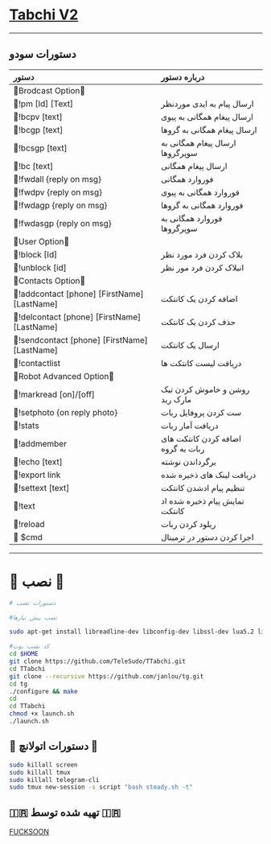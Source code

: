 # [Tabchi V2](https://telegram.me/FUCKSOON)

* * *

## دستورات سودو

| دستور | درباره دستور |
|:--------|:-------------------------------------------|
|💠Brodcast Option🔻|
|💠!pm [Id] [Text]  |ارسال پیام به ایدی موردنظر|
|💠!bcpv [text] | ارسال پیغام همگانی به پیوی |
|💠!bcgp [text] | ارسال پیغام همگانی به گروها |
|💠!bcsgp [text] | ارسال پیغام همگانی به سوپرگروها |
|💠!bc [text] | ارسال پیغام همگانی|
|💠!fwdall {reply on msg} | فوروارد همگانی |
|💠!fwdpv {reply on msg} | فوروارد همگانی به پیوی|
|💠!fwdagp {reply on msg} | فوروارد همگانی به گروها|
|💠!fwdasgp {reply on msg} | فوروارد همگانی به سوپرگروها |
|💠User Option🔻|
|💠!block [Id] | بلاک کردن فرد مورد نظر |
|💠!unblock [id] | انبلاک کردن فرد مور نظر |
|💠Contacts Option🔻|
|💠!addcontact [phone] [FirstName][LastName] | اضافه کردن یک کانتکت |
|💠!delcontact [phone] [FirstName][LastName] | حذف کردن یک کانتکت |
|💠!sendcontact [phone] [FirstName][LastName] | ارسال یک کانتکت |
|💠!contactlist | دریافت لیست کانتکت ها |
|💠Robot Advanced Option🔻|
|💠!markread [on]/[off] | روشن و خاموش کردن تیک مارک رید |
|💠!setphoto {on reply photo} | ست کردن پروفایل ربات |
|💠!stats | دریافت آمار ربات |
|💠!addmember | اضافه کردن کانتکت های ربات به گروه |
|💠!echo [text] | برگرداندن نوشته |
|💠!export link | دریافت لینک های ذخیره شده |
|💠!settext [text] | تنظیم پیام ادشدن کانتکت |
|💠!text | نمایش پیام ذخیره شده اد کانتکت |
|💠!reload| ریلود کردن ربات |
|💠 $cmd | اجرا کردن دستور در ترمینال |

* * *

# 🔳 نصب 🔳

```sh
# دستورات نصب

#نصب پیش نیازها

sudo apt-get install libreadline-dev libconfig-dev libssl-dev lua5.2 liblua5.2-dev lua-socket lua-sec lua-expat libevent-dev make unzip git redis-server autoconf g++ libjansson-dev libpython-dev expat libexpat1-dev

#کد نصب بوت
cd $HOME
git clone https://github.com/TeleSudo/TTabchi.git
cd TTabchi
git clone --recursive https://github.com/janlou/tg.git
cd tg
./configure && make
cd
cd TTabchi
chmod +x launch.sh
./launch.sh

```

## 💢 دستورات اتولانچ 💢
```sh
sudo killall screen
sudo killall tmux
sudo killall telegram-cli
sudo tmux new-session -s script "bash steady.sh -t"
```


## 🇮🇷 تهیه شده توسط 🇮🇷
[FUCKSOON](https://telegram.me/FUCKSOON)


